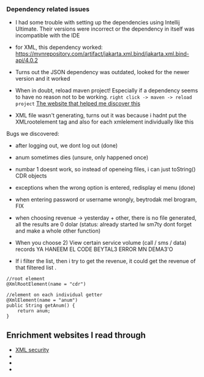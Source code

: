 
### Dependency related issues
- I had some trouble with setting up the dependencies using Intellij Ultimate. Their versions were incorrect or the dependency in itself was incompatible with the IDE
- for XML, this dependency worked: https://mvnrepository.com/artifact/jakarta.xml.bind/jakarta.xml.bind-api/4.0.2
- Turns out the JSON dependency was outdated, looked for the newer version and it worked
- When in doubt, reload maven project! Especially if a dependency seems to have no reason not to be working. `right click -> maven -> reload project` [The website that helped me discover this](https://stackoverflow.com/questions/62313538/how-to-solve-java-package-com-opencsv-does-not-exist-in-maven-with-intellij)

- XML file wasn't generating, turns out it was because i hadnt put the XMLrootelement tag and also for each xmlelement individually like this 


Bugs we discovered:

- after logging out, we dont log out (done)
- anum sometimes dies (unsure, only happened once)
- numbar 1 doesnt work, so instead of openeing files, i can just toString() CDR objects
- exceptions when the wrong option is entered, redisplay el menu (done)
- when entering password or username wrongly, beytrodak mel brogram, FIX
- when choosing revenue -> yesterday + other, there is no file generated, all the results are 0 dolar (status: already started lw sm7ty dont forget and make a whole other function)
- When you choose 2) View certain service volume (call / sms / data) records YA HANEEM EL CODE BEYTAL3 ERROR MN DEMA3'O 




- If i filter the list, then i try to get the revenue, it could get the revenue of that filtered list .

  



```
//root element 
@XmlRootElement(name = "cdr")

//element on each individual getter 
@XmlElement(name = "anum")  
public String getAnum() {  
    return anum;  
}
```


## Enrichment websites I read through
- [XML security](https://cheatsheetseries.owasp.org/cheatsheets/XML_Security_Cheat_Sheet.html)
- []()
-  []()
-  []()
	